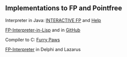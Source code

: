 ## Implementations to FP and Pointfree

Interpreter in Java: [INTERACTIVE FP](https://www.cse.sc.edu/~bays/group9/index1.html) and [Help](https://www.cse.sc.edu/~bays/group9/help.html)

[FP-Interpreter-in-Lisp](https://code.google.com/archive/p/fp-interpreter-in-lisp/) and in [GitHub](https://github.com/jfacorro/fp-interpreter-in-lisp)

Compiler to C: [Furry Paws](https://web.archive.org/web/20180106183517/http://www.call-with-current-continuation.org/fp/)

[FP-Interpreter](https://pf-system.github.io/) in Delphi and Lazarus
